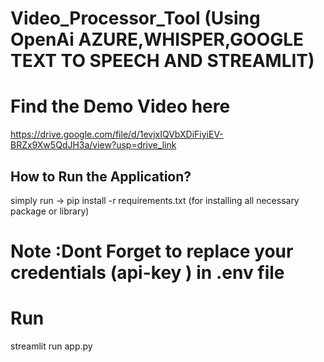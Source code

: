 # Video_Processor_Tool (Using OpenAi AZURE,WHISPER,GOOGLE TEXT TO SPEECH AND STREAMLIT)
# Find the  Demo Video here
https://drive.google.com/file/d/1evjxIQVbXDiFiyiEV-BRZx9Xw5QdJH3a/view?usp=drive_link



## How to Run the Application?
  simply run ->   pip install -r requirements.txt   (for installing all necessary package or library)

# Note :Dont Forget to replace your credentials (api-key ) in .env file
 # Run 
 streamlit run app.py
 
  
  

